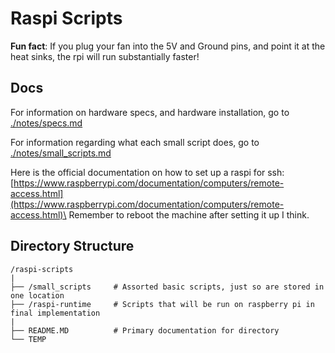# Raspi Scripts

__Fun fact__: If you plug your fan into the 5V and Ground pins, and point it at the heat sinks, the rpi will run substantially faster!


## Docs
For information on hardware specs, and hardware installation, go to [./notes/specs.md](./notes/specs.md)

For information regarding what each small script does, go to [./notes/small_scripts.md](./notes/small_scripts.md)

Here is the official documentation on how to set up a raspi for ssh: [https://www.raspberrypi.com/documentation/computers/remote-access.html](https://www.raspberrypi.com/documentation/computers/remote-access.html)\
Remember to reboot the machine after setting it up I think. 

## Directory Structure
```
/raspi-scripts
|
├── /small_scripts     # Assorted basic scripts, just so are stored in one location
├── /raspi-runtime     # Scripts that will be run on raspberry pi in final implementation
|
├── README.MD          # Primary documentation for directory
└── TEMP
```




